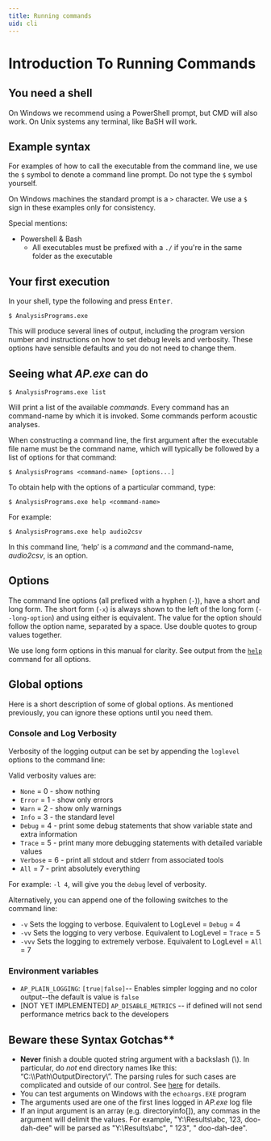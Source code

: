 ```yaml
---
title: Running commands
uid: cli
---
```


# Introduction To Running Commands

## You need a shell

On Windows we recommend using a PowerShell prompt, but CMD will also work. On
Unix systems any terminal, like BaSH will work.

## Example syntax

For examples of how to call the executable from the command line, we use the `$`
symbol to denote a command line prompt. Do not type the `$` symbol yourself.

On Windows machines the standard prompt is a `>` character. We use a `$` sign in
these examples only for consistency.

Special mentions:

- Powershell & Bash
    - All executables must be prefixed with a `./` if you're in the same folder as the executable

## Your first execution

In your shell, type the following and press <kbd>Enter</kbd>.

```
$ AnalysisPrograms.exe
```

This will produce several lines of output, including the program version number
and instructions on how to set debug levels and verbosity. These options have
sensible defaults and you do not need to change them.

## Seeing what _AP.exe_ can do

```
$ AnalysisPrograms.exe list
```

Will print a list of the available *commands*. Every command has an command-name by
which it is invoked. Some commands perform acoustic analyses.

When constructing a command line, the first argument after the executable file
name must be the command name, which will typically be followed by a list of
options for that command:

```
$ AnalysisPrograms <command-name> [options...]
```

To obtain help with the options of a particular command, type:

```
$ AnalysisPrograms.exe help <command-name>
```

For example:

```
$ AnalysisPrograms.exe help audio2csv
```

In this command line, ‘help’ is a *command* and the command-name, *audio2csv*, is
an option.

## Options

The command line options (all prefixed with a hyphen (`-`)), have a short and
long form. The short form (`-x`) is always shown to the left of the long form (`--long-option`) and using
either is equivalent. The value for the option should follow the option name,
separated by a space. Use double quotes to group values together.

 We use long form options in this manual for clarity. See output from the [`help`](xref:command-help)
 command for all options.

## Global options

Here is a short description of some of global options. As mentioned previously,
you can ignore these options until you need them.

### Console and Log Verbosity

Verbosity of the logging output can be set by appending the `loglevel` options
to the command line:

Valid verbosity values are:

- `None` = 0 - show nothing
- `Error` = 1 - show only errors
- `Warn` = 2 - show only warnings
- `Info` = 3 - the standard level
- `Debug` = 4 - print some debug statements that show variable state and extra
  information
- `Trace` = 5 - print many more debugging statements with detailed variable
  values
- `Verbose` = 6 - print all stdout and stderr from associated tools
- `All` = 7 - print absolutely everything

For example: `-l 4`, will give you the `debug` level of verbosity.

Alternatively, you can append one of the following switches to the command line:

- `-v` Sets the logging to verbose. Equivalent to LogLevel = `Debug` = 4
- `-vv` Sets the logging to very verbose. Equivalent to LogLevel = `Trace` = 5
- `-vvv` Sets the logging to extremely verbose. Equivalent to LogLevel = `All` = 7

### Environment variables

- `AP_PLAIN_LOGGING`: `[true|false]`-- Enables simpler logging and no color
  output--the default is value is `false`
- [NOT YET IMPLEMENTED] `AP_DISABLE_METRICS` -- if defined will not send
  performance metrics back to the developers

## Beware these Syntax Gotchas**

- **Never** finish a double quoted string argument with a backslash (\\). In
    particular, do *not* end directory names like this:
    “C:\\\\Path\\OutputDirectory\\”. The parsing rules for such cases are
    complicated and outside of our control. See
    [here](https://msdn.microsoft.com/en-us/library/system.environment.getcommandlineargs.aspx)
    for details.
- You can test arguments on Windows with the `echoargs.EXE` program
- The arguments used are one of the first lines logged in _AP.exe_ log file
- If an input argument is an array (e.g. directoryinfo\[\]), any commas in the
    argument will delimit the values. For example, "Y:\\Results\\abc, 123,
    doo-dah-dee" will be parsed as "Y:\\Results\\abc", " 123", " doo-dah-dee".
